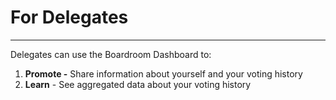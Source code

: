 # For Delegates

***

Delegates can use the Boardroom Dashboard to:

1. **Promote -** Share information about yourself and your voting history
2. **Learn** - See aggregated data about your voting history
